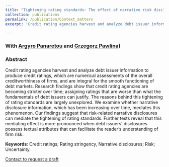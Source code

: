 ```yaml
---
title: "Tightening rating standards: The effect of narrative risk disclosures"
collection: publications
permalink: /publication/Context_matters
excerpt: 'Credit rating agencies harvest and analyze debt issuer information to produce credit ratings, which are numerical assessments of the overall creditworthiness of firms, and are integral for the smooth functioning of debt markets. Research findings show that credit rating agencies are becoming stricter over time; assigning ratings that are worse than what the fundamentals of debt issuers can justify. The reasons behind this tightening of rating standards are largely unexplored. We examine whether narrative disclosure information, which has been increasing over time, mediates this phenomenon. Our findings suggest that risk-related narrative disclosures can mediate the tightening of rating standards. Further tests reveal that this mediating effect is more pronounced when debt issuers’ disclosures possess textual attributes that can facilitate the reader’s understanding of firm risk.'

---
```

### With [Argyro Panaretou](https://www.lancaster.ac.uk/lums/people/argyro-panaretou) and [Grzegorz Pawlina](https://www.lancaster.ac.uk/lums/people/grzegorz-pawlina))
### Abstract

Credit rating agencies harvest and analyze debt issuer information to produce credit ratings, which are numerical assessments of the overall creditworthiness of firms, and are integral for the smooth functioning of debt markets. Research findings show that credit rating agencies are becoming stricter over time; assigning ratings that are worse than what the fundamentals of debt issuers can justify. The reasons behind this tightening of rating standards are largely unexplored. We examine whether narrative disclosure information, which has been increasing over time, mediates this phenomenon. Our findings suggest that risk-related narrative disclosures can mediate the tightening of rating standards. Further tests reveal that this mediating effect is more pronounced when debt issuers’ disclosures possess textual attributes that can facilitate the reader’s understanding of firm risk.

**Keywords**: Credit ratings; Rating stringency, Narrative disclosures; Risk; Uncertainty.

[Contact to request a draft](mailto:d.kanelis1@lancaster.ac.uk)
